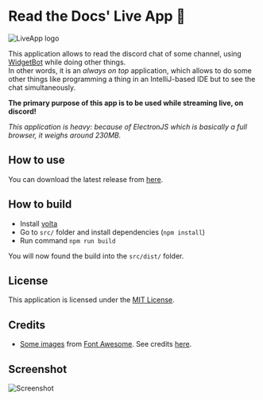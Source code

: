 # Read the Docs' Live App 🔴

![LiveApp logo](resources/logo/logo-128x.png)

This application allows to read the discord chat of some channel, using [WidgetBot](https://widgetbot.io/) while doing other things. \
In other words, it is an *always on top* application, which allows to do some other things like programming a thing in an IntelliJ-based IDE but to see the chat simultaneously.

**The primary purpose of this app is to be used while streaming live, on discord!**

*This application is heavy: because of ElectronJS which is basically a full browser, it weighs around 230MB.*

## How to use

You can download the latest release from [here](https://github.com/readthedocs-fr/liveapp/releases).

## How to build

- Install [volta](https://volta.sh/)
- Go to `src/` folder and install dependencies (`npm install`)
- Run command `npm run build`

You will now found the build into the `src/dist/` folder.

## License

This application is licensed under the [MIT License](LICENSE).

## Credits

- [Some images](src/public/assets/fontawesome5/) from [Font Awesome](https://fontawesome.com). See credits [here](src/public/assets/fontawesome5/README.md).

## Screenshot

![Screenshot](.images/screenshot.png)
